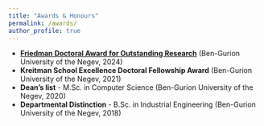 ```yaml
---
title: "Awards & Honours" 
permalink: /awards/
author_profile: true
---
```


* [**Friedman Doctoral Award for Outstanding Research**](https://in.bgu.ac.il/teva/cs/pages/events/The%20Friedman%20awards%202024.aspx) (Ben-Gurion University of the Negev, 2024)
* **Kreitman School Excellence Doctoral Fellowship Award** (Ben-Gurion University of the Negev, 2021)
* **Dean’s list** - M.Sc. in Computer Science (Ben-Gurion University of the Negev, 2020)
* **Departmental Distinction** - B.Sc. in Industrial Engineering (Ben-Gurion University of the Negev, 2018)
